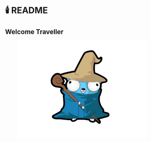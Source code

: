 # 🕯️ README

## &#x20;                                  Welcome Traveller

<figure><img src=".gitbook/assets/8ce067f4bdd8b4f03fcbbdf7a2791b15-removebg-preview.png" alt=""><figcaption></figcaption></figure>
